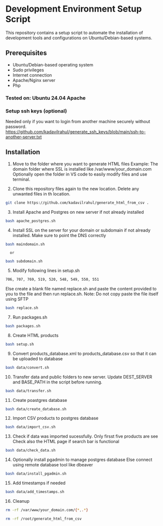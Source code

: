 # Development Environment Setup Script

This repository contains a setup script to automate the installation of development tools and configurations on Ubuntu/Debian-based systems.

## Prerequisites

- Ubuntu/Debian-based operating system
- Sudo privileges
- Internet connection
- Apache/Nginx server
- Php

### Tested on: Ubuntu 24.04 Apache

### Setup ssh keys (optional)
Needed only if you want to login from another machine securely without password.
https://github.com/kadavilrahul/generate_ssh_keys/blob/main/ssh-to-another-server.txt

## Installation

1. Move to the folder where you want to generate HTML files
Example: The domain folder where SSL is installed like /var/www/your_domain.com
Optionally open the folder in VS code to easily modify files and use terminal.

2. Clone this repository files again to the new location. Delete any unwanted files in th location.

```bash
git clone https://github.com/kadavilrahul/generate_html_from_csv .
```

3. Install Apache and Postgres on new server if not already installed

```bash
bash apache_postgres.sh
```

4. Install SSL on the server for your domain or subdomain if not already installed.
   Make sure to point the DNS correctly

```bash
bash maindomain.sh
```
      or

```bash
bash subdomain.sh
```

5. Modify following lines in setup.sh
```bash 
706, 707, 769, 519, 520, 548, 549, 550, 551
```
Else create a blank file named replace.sh and paste the content provided to you to the file and then run replace.sh.
Note: Do not copy paste the file itself using SFTP

```bash 
bash replace.sh
```

7. Run packages.sh

```bash 
bash packages.sh
```

8. Create HTML products

```bash
bash setup.sh
```

9. Convert products_database.xml to products_database.csv so that it can be uploaded to database

```bash
bash data/convert.sh
```

10. Transfer data and public folders to new server. Update DEST_SERVER and BASE_PATH in the script before running.

```bash
bash data/transfer.sh
```

11. Create poastgres database

```bash
bash data/create_database.sh
```

12. Import CSV products to postgres database

```bash
bash data/import_csv.sh
```

13. Check if data was imported sucessfully. Only firsst five products are see
    Check also the HTML page if search bar is functional

```bash
bash data/check_data.sh
```

14. Optionally install pgadmin to manage postgres database
    Else connect using remote database tool like dbeaver

```bash
bash data/install_pgadmin.sh
```

15. Add timestamps if needed
    
```bash
bash data/add_timestamps.sh
```

16. Cleanup

```bash
rm -rf /var/www/your_domain.com/{*,.*}
```

```bash
rm -rf /root/generate_html_from_csv
```
